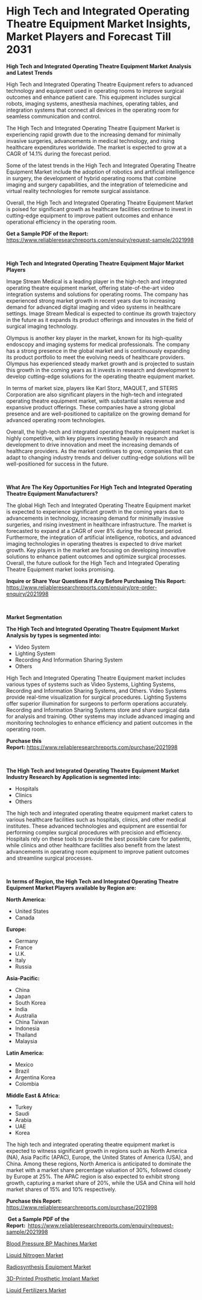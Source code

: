 <p><h1>High Tech and Integrated Operating Theatre Equipment Market Insights, Market Players and Forecast Till 2031</h1></p><p><strong>High Tech and Integrated Operating Theatre Equipment Market Analysis and Latest Trends</strong></p>
<p><p>High Tech and Integrated Operating Theatre Equipment refers to advanced technology and equipment used in operating rooms to improve surgical outcomes and enhance patient care. This equipment includes surgical robots, imaging systems, anesthesia machines, operating tables, and integration systems that connect all devices in the operating room for seamless communication and control.</p><p>The High Tech and Integrated Operating Theatre Equipment Market is experiencing rapid growth due to the increasing demand for minimally invasive surgeries, advancements in medical technology, and rising healthcare expenditures worldwide. The market is expected to grow at a CAGR of 14.1% during the forecast period.</p><p>Some of the latest trends in the High Tech and Integrated Operating Theatre Equipment Market include the adoption of robotics and artificial intelligence in surgery, the development of hybrid operating rooms that combine imaging and surgery capabilities, and the integration of telemedicine and virtual reality technologies for remote surgical assistance.</p><p>Overall, the High Tech and Integrated Operating Theatre Equipment Market is poised for significant growth as healthcare facilities continue to invest in cutting-edge equipment to improve patient outcomes and enhance operational efficiency in the operating room.</p></p>
<p><strong>Get a Sample PDF of the Report:&nbsp;</strong> <a href="https://www.reliableresearchreports.com/enquiry/request-sample/2021998">https://www.reliableresearchreports.com/enquiry/request-sample/2021998</a></p>
<p>&nbsp;</p>
<p><strong>High Tech and Integrated Operating Theatre Equipment Major Market Players</strong></p>
<p><p>Image Stream Medical is a leading player in the high-tech and integrated operating theatre equipment market, offering state-of-the-art video integration systems and solutions for operating rooms. The company has experienced strong market growth in recent years due to increasing demand for advanced digital imaging and video systems in healthcare settings. Image Stream Medical is expected to continue its growth trajectory in the future as it expands its product offerings and innovates in the field of surgical imaging technology.</p><p>Olympus is another key player in the market, known for its high-quality endoscopy and imaging systems for medical professionals. The company has a strong presence in the global market and is continuously expanding its product portfolio to meet the evolving needs of healthcare providers. Olympus has experienced steady market growth and is projected to sustain this growth in the coming years as it invests in research and development to develop cutting-edge solutions for the operating theatre equipment market.</p><p>In terms of market size, players like Karl Storz, MAQUET, and STERIS Corporation are also significant players in the high-tech and integrated operating theatre equipment market, with substantial sales revenue and expansive product offerings. These companies have a strong global presence and are well-positioned to capitalize on the growing demand for advanced operating room technologies.</p><p>Overall, the high-tech and integrated operating theatre equipment market is highly competitive, with key players investing heavily in research and development to drive innovation and meet the increasing demands of healthcare providers. As the market continues to grow, companies that can adapt to changing industry trends and deliver cutting-edge solutions will be well-positioned for success in the future.</p></p>
<p>&nbsp;</p>
<p><strong>What Are The Key Opportunities For High Tech and Integrated Operating Theatre Equipment Manufacturers?</strong></p>
<p><p>The global High Tech and Integrated Operating Theatre Equipment market is expected to experience significant growth in the coming years due to advancements in technology, increasing demand for minimally invasive surgeries, and rising investment in healthcare infrastructure. The market is forecasted to expand at a CAGR of over 8% during the forecast period. Furthermore, the integration of artificial intelligence, robotics, and advanced imaging technologies in operating theatres is expected to drive market growth. Key players in the market are focusing on developing innovative solutions to enhance patient outcomes and optimize surgical processes. Overall, the future outlook for the High Tech and Integrated Operating Theatre Equipment market looks promising.</p></p>
<p><strong>Inquire or Share Your Questions If Any Before Purchasing This Report:</strong> <a href="https://www.reliableresearchreports.com/enquiry/pre-order-enquiry/2021998">https://www.reliableresearchreports.com/enquiry/pre-order-enquiry/2021998</a></p>
<p>&nbsp;</p>
<p><strong>Market Segmentation</strong></p>
<p><strong>The High Tech and Integrated Operating Theatre Equipment Market Analysis by types is segmented into:</strong></p>
<p><ul><li>Video System</li><li>Lighting System</li><li>Recording And Information Sharing System</li><li>Others</li></ul></p>
<p><p>High Tech and Integrated Operating Theatre Equipment market includes various types of systems such as Video Systems, Lighting Systems, Recording and Information Sharing Systems, and Others. Video Systems provide real-time visualization for surgical procedures. Lighting Systems offer superior illumination for surgeons to perform operations accurately. Recording and Information Sharing Systems store and share surgical data for analysis and training. Other systems may include advanced imaging and monitoring technologies to enhance efficiency and patient outcomes in the operating room.</p></p>
<p><strong>Purchase this Report:&nbsp;</strong><a href="https://www.reliableresearchreports.com/purchase/2021998">https://www.reliableresearchreports.com/purchase/2021998</a></p>
<p>&nbsp;</p>
<p><strong>The High Tech and Integrated Operating Theatre Equipment Market Industry Research by Application is segmented into:</strong></p>
<p><ul><li>Hospitals</li><li>Clinics</li><li>Others</li></ul></p>
<p><p>The high tech and integrated operating theatre equipment market caters to various healthcare facilities such as hospitals, clinics, and other medical institutes. These advanced technologies and equipment are essential for performing complex surgical procedures with precision and efficiency. Hospitals rely on these tools to provide the best possible care for patients, while clinics and other healthcare facilities also benefit from the latest advancements in operating room equipment to improve patient outcomes and streamline surgical processes.</p></p>
<p>&nbsp;</p>
<p><strong>In terms of Region, the High Tech and Integrated Operating Theatre Equipment Market Players available by Region are:</strong></p>
<p>
    <p> <strong> North America: </strong>
        <ul>
            <li>United States</li>
            <li>Canada</li>
        </ul>
        </p> 
    <p> <strong> Europe: </strong>
        <ul>
            <li>Germany</li>
            <li>France</li>
            <li>U.K.</li>
            <li>Italy</li>
            <li>Russia</li>
        </ul>
        </p> 
    <p> <strong> Asia-Pacific: </strong>
        <ul>
            <li>China</li>
            <li>Japan</li>
            <li>South Korea</li>
            <li>India</li>
            <li>Australia</li>
            <li>China Taiwan</li>
            <li>Indonesia</li>
            <li>Thailand</li>
            <li>Malaysia</li>
        </ul>
        </p> 
    <p> <strong> Latin America: </strong>
        <ul>
            <li>Mexico</li>
            <li>Brazil</li>
            <li>Argentina Korea</li>
            <li>Colombia</li>
        </ul>
        </p> 
    <p> <strong> Middle East & Africa: </strong>
        <ul>
            <li>Turkey</li>
            <li>Saudi</li>
            <li>Arabia</li>
            <li>UAE</li>
            <li>Korea</li>
        </ul>
    </p>
    </p>
<p><p>The high tech and integrated operating theatre equipment market is expected to witness significant growth in regions such as North America (NA), Asia Pacific (APAC), Europe, the United States of America (USA), and China. Among these regions, North America is anticipated to dominate the market with a market share percentage valuation of 30%, followed closely by Europe at 25%. The APAC region is also expected to exhibit strong growth, capturing a market share of 20%, while the USA and China will hold market shares of 15% and 10% respectively.</p></p>
<p><strong>Purchase this Report: </strong><a href="https://www.reliableresearchreports.com/purchase/2021998">https://www.reliableresearchreports.com/purchase/2021998</a></p>
<p>&nbsp;<strong>Get a Sample PDF of the Report:&nbsp;&nbsp;</strong><a href="https://www.reliableresearchreports.com/enquiry/request-sample/2021998">https://www.reliableresearchreports.com/enquiry/request-sample/2021998</a></p>
<p><strong></strong></p>
<p><p><a href="https://github.com/singletonthaxterkelliehr2df/Market-Research-Report-List-1/blob/main/blood-pressure-bp-machines-market.md">Blood Pressure BP Machines Market</a></p><p><a href="https://view.publitas.com/reportprime-1/liquid-nitrogen-market-insights-market-players-and-forecast-till-2031/">Liquid Nitrogen Market</a></p><p><a href="https://iodized-pantydraco-05c.notion.site/Radiosynthesis-Equipment-Market-Size-Global-Industry-Overview-Market-Segmentation-and-Forecast-20-4b51f272caf844df9985283a4bea8b52">Radiosynthesis Equipment Market</a></p><p><a href="https://noble-drawer-34c.notion.site/3D-Printed-Prosthetic-Implant-Market-Analysis-Examines-its-Scope-on-Growth-Opportunities-and-Foreca-bede5f3138d142a789c6f9ad91353683">3D-Printed Prosthetic Implant Market</a></p><p><a href="https://view.publitas.com/reportprime-1/liquid-fertilizers-market-research-report-provides-thorough-industry-overview-which-offers-an-in-depth-analysis-of-product-trends-and-new-market-divisions/">Liquid Fertilizers Market</a></p></p>